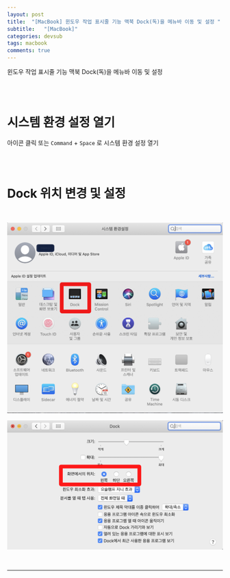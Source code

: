 ```yaml
---
layout: post
title:  "[MacBook] 윈도우 작업 표시줄 기능 맥북 Dock(독)을 메뉴바 이동 및 설정 "
subtitle:   "[MacBook]"
categories: devsub
tags: macbook
comments: true
---
```



윈도우 작업 표시줄 기능 맥북 Dock(독)을 메뉴바 이동 및 설정 

<br><br> 


# 시스템 환경 설정 열기

아이콘 클릭 또는 `Command` + `Space` 로 시스템 환경 설정 열기


<br><br>


# Dock 위치 변경 및 설정

<br>

[![dock-s1](/assets/img/2020/09/macbook-Dock-s1.png)]()

[![dock-s2](/assets/img/2020/09/macbook-Dock-s2.png)]()



<br>

---


